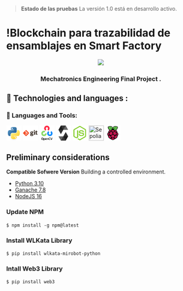 > **Estado de las pruebas**
> La versión 1.0 está en desarrollo activo.

# !Blockchain para trazabilidad de ensamblajes en Smart Factory

<div id="header" align="center">
    <img src="https://media.giphy.com/media/vWst8QUOKAot6MHEZe/giphy.gif" width="200" />
    <h3 align="center">Mechatronics Engineering Final Project .</h3>
</div>

## 🔨 Technologies and languages :

<div align="left">
    <h3>🔨 Languages and Tools:</h3>
    <div>
         <img src="https://github.com/devicons/devicon/blob/master/icons/python/python-original.svg" title="Python3.10" **alt="Python3.10" width="40" height="40"/>
         <img src="https://github.com/devicons/devicon/blob/master/icons/git/git-original-wordmark.svg" title="Git" **alt="Git" width="40" height="40"/>
         <img src="https://github.com/devicons/devicon/blob/master/icons/opencv/opencv-original-wordmark.svg" title="OPENCV" **alt="OpenCV" width="40" height="40"/>
         <img src="https://github.com/devicons/devicon/blob/master/icons/solidity/solidity-original.svg" title="Solidity 0.8" **alt="SOL 0.8" width="40" height="40"/> 
         <img src="https://github.com/devicons/devicon/blob/master/icons/nodejs/nodejs-original.svg" title="NodeJS" **alt="NodeJS" width="40" height="40"/> 
         <img src="https://github.com/ethereum/ethereum-org-website/blob/dev/src/assets/favicon.png" title="Sepolia" **alt="Sepolia" width="40" height="40"/> 
         <img src="https://github.com/devicons/devicon/blob/master/icons/raspberrypi/raspberrypi-original.svg" title="Berrypi" **alt="Berrypi" width="40" height="40"/>
    </div>
</div>

## Preliminary considerations

**Compatible Sofwere Version** Building a controlled environment.

- [Python 3.10](https://www.python.org/downloads/release/python-3100/)
- [Ganache 7.8](https://www.npmjs.com/package/ganache)
- [NodeJS 16](https://nodejs.org/en/blog/release/v16.16.0)

### Update NPM

```console
$ npm install -g npm@latest
```

### Install WLKata Library

```
$ pip install wlkata-mirobot-python
```

### Intall Web3 Library

```
$ pip install web3
```

